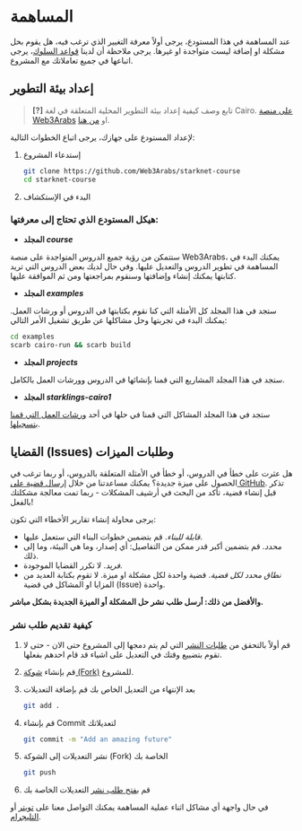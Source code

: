 # المساهمة

عند المساهمة في هذا المستودع، يرجى أولاً معرفة التغيير الذي ترغب فيه، هل يقوم بحل مشكلة او إضافة ليست متواجدة او غيرها. يرجى ملاحظة أن لدينا [قواعد السلوك](CODE_OF_CONDUCT.md)، يرجى اتباعها في جميع تعاملاتك مع المشروع.

## إعداد بيئة التطوير

> **[?]** تابع وصف كيفية إعداد بيئة التطوير المحلية المتعلقة في لغة Cairo. [على منصة Web3Arabs](https://web3arabs.com/courses/3d88b1a4-ad68-400b-94d3-df89a5f95cfd/lessons/9022a977-02a7-4014-8e11-1ebb7a38be71) او
[من هنا](course/2-Settingup-the-Development-Environment.md).

لإعداد المستودع على جهازك، يرجى اتباع الخطوات التالية:

1. إستدعاء المشروع

   ```sh
   git clone https://github.com/Web3Arabs/starknet-course
   cd starknet-course
   ```

2. البدء في الإستكشاف

### هيكل المستودع الذي تحتاج إلى معرفتها:

- **المجلد _course_**

ستتمكن من رؤية جميع الدروس المتواجدة على منصة Web3Arabs، يمكنك البدء في المساهمة في تطوير الدروس والتعديل عليها. وفي حال لديك بعض الدروس التي تريد كتابتها يمكنك إنشاء وإضافتها وسنقوم بمراجعتها ومن ثم الموافقة عليها.

- **المجلد _examples_**

ستجد في هذا المجلد كل الأمثلة التي كنا نقوم بكتابتها في الدروس أو ورشات العمل. يمكنك البدء في تجربتها وحل مشاكلها عن طريق تشغيل الأمر التالي:

```sh
cd examples
scarb cairo-run && scarb build
```

- **المجلد _projects_**

ستجد في هذا المجلد المشاريع التي قمنا بإنشائها في الدروس وورشات العمل بالكامل.

- **المجلد _starklings-cairo1_**

ستجد في هذا المجلد المشاكل التي قمنا في حلها في أحد 
  [ورشات العمل التي قمنا بتسجيلها](https://youtu.be/Vl_1vobuGd4?si=gm6BdqNtYnSgMvL-).

## القضايا (Issues) وطلبات الميزات

هل عثرت على خطأ في الدروس، أو خطأ في الأمثلة المتعلقة بالدروس، أو ربما ترغب في الحصول على ميزة جديدة؟ يمكنك مساعدتنا من خلال [إرسال قضية على GitHub](https://github.com/Web3Arabs/starknet-course/issues). تذكر قبل إنشاء قضية، تأكد من البحث في أرشيف المشكلات - ربما تمت معالجة مشكلتك بالفعل!

يرجى محاولة إنشاء تقارير الأخطاء التي تكون:

- _قابلة للبناء_. قم بتضمين خطوات البناء التي ستعمل عليها.
- _محدد_. قم بتضمين أكبر قدر ممكن من التفاصيل: أي إصدار، وما هي البيئة، وما إلى ذلك.
- _فريد_. لا تكرر القضايا الموجودة.
- _نطاق محدد لكل قضية_. قضية واحدة لكل مشكلة او ميزة. لا تقوم بكتابة العديد من المزايا او المشاكل في قضية (Issue) واحدة.

**والأفضل من ذلك: أرسل طلب نشر حل المشكلة أو الميزة الجديدة بشكل مباشر.**

### كيفية تقديم طلب نشر

1. قم أولاً بالتحقق من 
  [طلبات النشر](https://github.com/Web3Arabs/starknet-course/pulls)
  التي لم يتم دمجها إلى المشروع حتى الان - حتى لا تقوم بتضييع وقتك في التعديل على اشياء قد قام احدهم بفعلها.

2. قم بإنشاء 
  [شوكة (Fork)](https://github.com/Web3Arabs/starknet-course/fork) 
  للمشروع.

3. بعد الإنتهاء من التعديل الخاص بك قم بإضافة التعديلات 

   ```sh
   git add .
   ```

4. قم بإنشاء Commit لتعديلاتك

   ```sh
   git commit -m "Add an amazing future"
   ```

5. نشر التعديلات إلى الشوكة (Fork) الخاصة بك

   ```sh
   git push
   ```

6. قم 
  [بفتح طلب نشر](https://github.com/Web3Arabs/starknet-course/compare?expand=1)
  التعديلات الخاصة بك

في حال واجهة أي مشاكل اثناء عملية المساهمة يمكنك التواصل معنا على 
  [تويتر](http://x.com/Web3Arabs)
  أو 
  [التليجرام](https://t.me/Web3Arabs).